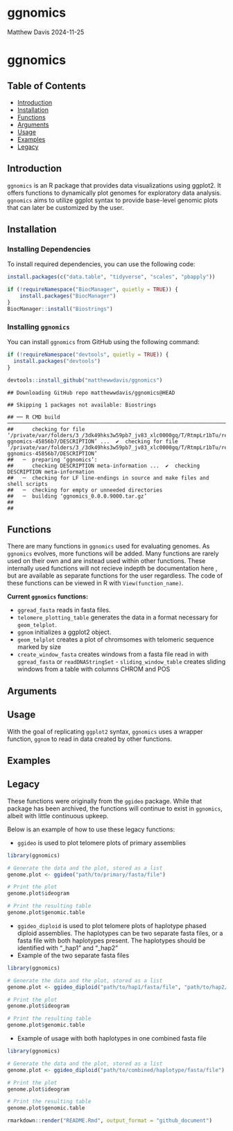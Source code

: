 ggnomics
================
Matthew Davis
2024-11-25

# ggnomics

## Table of Contents

- [Introduction](#introduction)
- [Installation](#installation)
- [Functions](#functions)
- [Arguments](#arguments)
- [Usage](#usage)
- [Examples](#examples)
- [Legacy](#legacy)

## Introduction

`ggnomics` is an R package that provides data visualizations using
ggplot2. It offers functions to dynamically plot genomes for exploratory
data analysis. `ggnomics` aims to utilize ggplot syntax to provide
base-level genomic plots that can later be customized by the user.

## Installation

### Installing Dependencies

To install required dependencies, you can use the following code:

``` r
install.packages(c("data.table", "tidyverse", "scales", "pbapply"))

if (!requireNamespace("BiocManager", quietly = TRUE)) {
    install.packages("BiocManager")
}
BiocManager::install("Biostrings")
```

### Installing `ggnomics`

You can install `ggnomics` from GitHub using the following command:

``` r
if (!requireNamespace("devtools", quietly = TRUE)) {
  install.packages("devtools")
}

devtools::install_github("matthewwdavis/ggnomics")
```

    ## Downloading GitHub repo matthewwdavis/ggnomics@HEAD

    ## Skipping 1 packages not available: Biostrings

    ## ── R CMD build ──────────────────────────────────────────────────────────────────────────────
    ##      checking for file ‘/private/var/folders/3_/3dk49hks3w59pb7_jv83_xlc0000gq/T/RtmpLr1bTu/remotes700d158d3fb6/matthewwdavis-ggnomics-45856b7/DESCRIPTION’ ...  ✔  checking for file ‘/private/var/folders/3_/3dk49hks3w59pb7_jv83_xlc0000gq/T/RtmpLr1bTu/remotes700d158d3fb6/matthewwdavis-ggnomics-45856b7/DESCRIPTION’
    ##   ─  preparing ‘ggnomics’:
    ##      checking DESCRIPTION meta-information ...  ✔  checking DESCRIPTION meta-information
    ##   ─  checking for LF line-endings in source and make files and shell scripts
    ##   ─  checking for empty or unneeded directories
    ##   ─  building ‘ggnomics_0.0.0.9000.tar.gz’
    ##      
    ## 

## Functions

There are many functions in `ggnomics` used for evaluating genomes. As
`ggnomics` evolves, more functions will be added. Many functions are
rarely used on their own and are instead used within other functions.
These internally used functions will not recieve indepth be
documentation here , but are available as separate functions for the
user regardless. The code of these functions can be viewed in R with
`View(function_name)`.

**Current `ggnomics` functions:**  
- `ggread_fasta` reads in fasta files.  
- `telomere_plotting_table` generates the data in a format necessary for
`geom_telplot`.  
- `ggnom` initializes a ggplot2 object.  
- `geom_telplot` creates a plot of chromsomes with telomeric sequence
marked by size  
- `create_window_fasta` creates windows from a fasta file read in with
`ggread_fasta` or `readDNAStringSet` - `sliding_window_table` creates
sliding windows from a table with columns CHROM and POS

## Arguments

## Usage

With the goal of replicating `ggplot2` syntax, `ggnomics` uses a wrapper
function, `ggnom` to read in data created by other functions.

## Examples

## Legacy

These functions were originally from the `ggideo` package. While that
package has been archived, the functions will continue to exist in
`ggnomics`, albeit with little continuous upkeep.

Below is an example of how to use these legacy functions:

- `ggideo` is used to plot telomere plots of primary assemblies

``` r
library(ggnomics)

# Generate the data and the plot, stored as a list
genome.plot <- ggideo("path/to/primary/fasta/file")

# Print the plot
genome.plot$ideogram

# Print the resulting table
genome.plot$genomic.table
```

- `ggideo_diploid` is used to plot telomere plots of haplotype phased
  diploid assemblies. The haplotypes can be two separate fasta files, or
  a fasta file with both haplotypes present. The haplotypes should be
  identified with “\_hap1” and “\_hap2”
- Example of the two separate fasta files

``` r
library(ggnomics)

# Generate the data and the plot, stored as a list
genome.plot <- ggideo_diploid("path/to/hap1/fasta/file", "path/to/hap2/fasta/file")

# Print the plot
genome.plot$ideogram

# Print the resulting table
genome.plot$genomic.table
```

- Example of usage with both haplotypes in one combined fasta file

``` r
library(ggnomics)

# Generate the data and the plot, stored as a list
genome.plot <- ggideo_diploid("path/to/combined/haplotype/fasta/file")

# Print the plot
genome.plot$ideogram

# Print the resulting table
genome.plot$genomic.table
```

``` r
rmarkdown::render("README.Rmd", output_format = "github_document")
```
